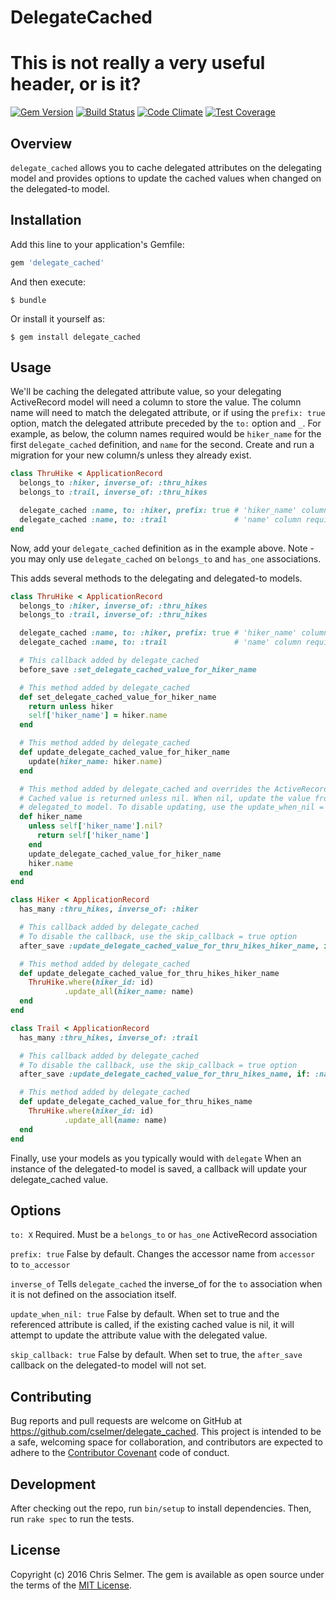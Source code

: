 # DelegateCached

# This is not really a very useful header, or is it?

[![Gem Version](https://badge.fury.io/rb/delegate_cached.svg)](https://badge.fury.io/rb/delegate_cached)
[![Build Status](https://travis-ci.org/cselmer/delegate_cached.svg?branch=master)](https://travis-ci.org/cselmer/delegate_cached)
[![Code Climate](https://codeclimate.com/github/cselmer/delegate_cached/badges/gpa.svg)](https://codeclimate.com/github/cselmer/delegate_cached)
[![Test Coverage](https://codeclimate.com/github/cselmer/delegate_cached/badges/coverage.svg)](https://codeclimate.com/github/cselmer/delegate_cached/coverage)

## Overview

`delegate_cached` allows you to cache delegated attributes on the delegating
model and provides options to update the cached values when changed on the
delegated-to model.


## Installation

Add this line to your application's Gemfile:

```ruby
gem 'delegate_cached'
```

And then execute:

    $ bundle

Or install it yourself as:

    $ gem install delegate_cached

## Usage

We'll be caching the delegated attribute value, so your delegating ActiveRecord
model will need a column to store the value. The column name will need to match
the delegated attribute, or if using the `prefix: true` option, match the
delegated attribute preceded by the `to:` option and `_`. For example, as below,
the column names required would be `hiker_name` for the first `delegate_cached`
definition, and `name` for the second. Create and run a migration for your new
column/s unless they already exist.

```ruby
class ThruHike < ApplicationRecord
  belongs_to :hiker, inverse_of: :thru_hikes
  belongs_to :trail, inverse_of: :thru_hikes

  delegate_cached :name, to: :hiker, prefix: true # 'hiker_name' column required on thru_hikes table
  delegate_cached :name, to: :trail               # 'name' column required on thru_hikes tables
end
```

Now, add your `delegate_cached` definition as in the example above. Note - you
may only use `delegate_cached` on `belongs_to` and `has_one` associations.

This adds several methods to the delegating and delegated-to models.

```ruby
class ThruHike < ApplicationRecord
  belongs_to :hiker, inverse_of: :thru_hikes
  belongs_to :trail, inverse_of: :thru_hikes

  delegate_cached :name, to: :hiker, prefix: true # 'hiker_name' column required on thru_hikes table
  delegate_cached :name, to: :trail               # 'name' column required on thru_hikes tables

  # This callback added by delegate_cached
  before_save :set_delegate_cached_value_for_hiker_name

  # This method added by delegate_cached
  def set_delegate_cached_value_for_hiker_name
    return unless hiker
    self['hiker_name'] = hiker.name
  end

  # This method added by delegate_cached
  def update_delegate_cached_value_for_hiker_name
    update(hiker_name: hiker.name)
  end

  # This method added by delegate_cached and overrides the ActiveRecord accessor
  # Cached value is returned unless nil. When nil, update the value from the
  # delegated_to model. To disable updating, use the update_when_nil = false option
  def hiker_name
    unless self['hiker_name'].nil?
      return self['hiker_name']
    end
    update_delegate_cached_value_for_hiker_name
    hiker.name
  end
end
```

```ruby
class Hiker < ApplicationRecord
  has_many :thru_hikes, inverse_of: :hiker

  # This callback added by delegate_cached
  # To disable the callback, use the skip_callback = true option
  after_save :update_delegate_cached_value_for_thru_hikes_hiker_name, if: :name_changed?

  # This method added by delegate_cached
  def update_delegate_cached_value_for_thru_hikes_hiker_name
    ThruHike.where(hiker_id: id)
            .update_all(hiker_name: name)
  end
end
```

```ruby
class Trail < ApplicationRecord
  has_many :thru_hikes, inverse_of: :trail

  # This callback added by delegate_cached
  # To disable the callback, use the skip_callback = true option
  after_save :update_delegate_cached_value_for_thru_hikes_name, if: :name_changed?

  # This method added by delegate_cached
  def update_delegate_cached_value_for_thru_hikes_name
    ThruHike.where(hiker_id: id)
            .update_all(name: name)
  end
end
```

Finally, use your models as you typically would with `delegate` When an instance
of the delegated-to model is saved, a callback will update your delegate_cached
value.


## Options

`to: X` Required. Must be a `belongs_to` or `has_one` ActiveRecord association

`prefix: true` False by default. Changes the accessor name from `accessor` to
`to_accessor`

`inverse_of` Tells `delegate_cached` the inverse_of for the `to` association
when it is not defined on the association itself.

`update_when_nil: true` False by default. When set to true and the referenced
attribute is called, if the existing cached value is nil, it will attempt to
update the attribute value with the delegated value.

`skip_callback: true` False by default. When set to true, the `after_save`
callback on the delegated-to model will not set.


## Contributing

Bug reports and pull requests are welcome on GitHub at
https://github.com/cselmer/delegate_cached. This project is intended to be a
safe, welcoming space for collaboration, and contributors are expected to adhere
to the [Contributor Covenant](http://contributor-covenant.org) code of conduct.


## Development

After checking out the repo, run `bin/setup` to install dependencies. Then, run
`rake spec` to run the tests.


## License

Copyright (c) 2016 Chris Selmer. The gem is available as open source under the
terms of the [MIT License](http://opensource.org/licenses/MIT).
